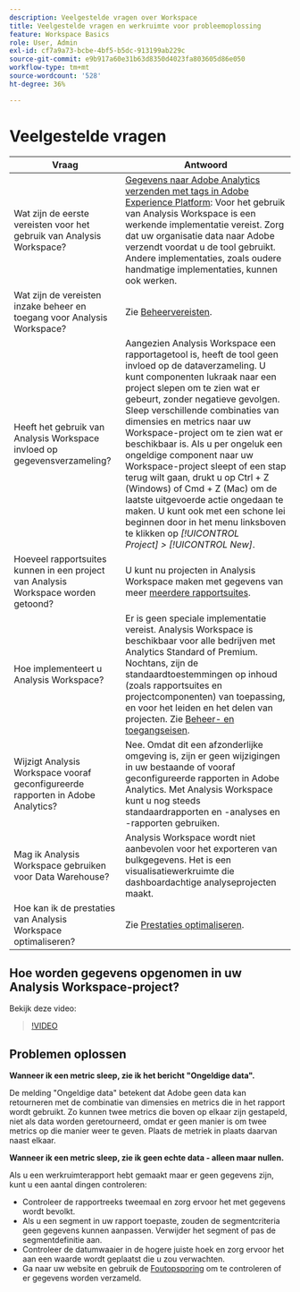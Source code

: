 ```yaml
---
description: Veelgestelde vragen over Workspace
title: Veelgestelde vragen en werkruimte voor probleemoplossing
feature: Workspace Basics
role: User, Admin
exl-id: cf7a9a73-bcbe-4bf5-b5dc-913199ab229c
source-git-commit: e9b917a60e31b63d8350d4023fa803605d86e050
workflow-type: tm+mt
source-wordcount: '528'
ht-degree: 36%

---
```


# Veelgestelde vragen

| Vraag | Antwoord |
|--- |--- |
| Wat zijn de eerste vereisten voor het gebruik van Analysis Workspace? | [Gegevens naar Adobe Analytics verzenden met tags in Adobe Experience Platform](/help/implement/launch/validate-publish-prod.md): Voor het gebruik van Analysis Workspace is een werkende implementatie vereist. Zorg dat uw organisatie data naar Adobe verzendt voordat u de tool gebruikt. Andere implementaties, zoals oudere handmatige implementaties, kunnen ook werken. |
| Wat zijn de vereisten inzake beheer en toegang voor Analysis Workspace? | Zie [Beheervereisten](/help/analyze/analysis-workspace/workspace-faq/frequently-asked-questions-analysis-workspace.md). |
| Heeft het gebruik van Analysis Workspace invloed op gegevensverzameling? | Aangezien Analysis Workspace een rapportagetool is, heeft de tool geen invloed op de dataverzameling. U kunt componenten lukraak naar een project slepen om te zien wat er gebeurt, zonder negatieve gevolgen. Sleep verschillende combinaties van dimensies en metrics naar uw Workspace-project om te zien wat er beschikbaar is. Als u per ongeluk een ongeldige component naar uw Workspace-project sleept of een stap terug wilt gaan, drukt u op Ctrl + Z (Windows) of Cmd + Z (Mac) om de laatste uitgevoerde actie ongedaan te maken. U kunt ook met een schone lei beginnen door in het menu linksboven te klikken op *[!UICONTROL Project] > [!UICONTROL New]*. |
| Hoeveel rapportsuites kunnen in een project van Analysis Workspace worden getoond? | U kunt nu projecten in Analysis Workspace maken met gegevens van meer [meerdere rapportsuites](https://experienceleague.adobe.com/docs/analytics/analyze/analysis-workspace/build-workspace-project/multiple-report-suites.html). |
| Hoe implementeert u Analysis Workspace? | Er is geen speciale implementatie vereist. Analysis Workspace is beschikbaar voor alle bedrijven met Analytics Standard of Premium. Nochtans, zijn de standaardtoestemmingen op inhoud (zoals rapportsuites en projectcomponenten) van toepassing, en voor het leiden en het delen van projecten. Zie [Beheer- en toegangseisen](/help/analyze/analysis-workspace/workspace-faq/frequently-asked-questions-analysis-workspace.md). |
| Wijzigt Analysis Workspace vooraf geconfigureerde rapporten in Adobe Analytics? | Nee. Omdat dit een afzonderlijke omgeving is, zijn er geen wijzigingen in uw bestaande of vooraf geconfigureerde rapporten in Adobe Analytics. Met Analysis Workspace kunt u nog steeds standaardrapporten en -analyses en -rapporten gebruiken. |
| Mag ik Analysis Workspace gebruiken voor Data Warehouse? | Analysis Workspace wordt niet aanbevolen voor het exporteren van bulkgegevens. Het is een visualisatiewerkruimte die dashboardachtige analyseprojecten maakt. |
| Hoe kan ik de prestaties van Analysis Workspace optimaliseren? | Zie [Prestaties optimaliseren](/help/analyze/analysis-workspace/workspace-faq/optimizing-performance.md). |

## Hoe worden gegevens opgenomen in uw Analysis Workspace-project?

Bekijk deze video:

>[!VIDEO](https://video.tv.adobe.com/v/31072/?quality=12)

## Problemen oplossen

**Wanneer ik een metric sleep, zie ik het bericht &quot;Ongeldige data&quot;.**

De melding &quot;Ongeldige data&quot; betekent dat Adobe geen data kan retourneren met de combinatie van dimensies en metrics die in het rapport wordt gebruikt. Zo kunnen twee metrics die boven op elkaar zijn gestapeld, niet als data worden geretourneerd, omdat er geen manier is om twee metrics op die manier weer te geven. Plaats de metriek in plaats daarvan naast elkaar.

**Wanneer ik een metric sleep, zie ik geen echte data - alleen maar nullen.**

Als u een werkruimterapport hebt gemaakt maar er geen gegevens zijn, kunt u een aantal dingen controleren:

* Controleer de rapportreeks tweemaal en zorg ervoor het met gegevens wordt bevolkt.
* Als u een segment in uw rapport toepaste, zouden de segmentcriteria geen gegevens kunnen aanpassen. Verwijder het segment of pas de segmentdefinitie aan.
* Controleer de datumwaaier in de hogere juiste hoek en zorg ervoor het aan een waarde wordt geplaatst die u zou verwachten.
* Ga naar uw website en gebruik de [Foutopsporing](https://experienceleague.adobe.com/docs/debugger/using/experience-cloud-debugger.html) om te controleren of er gegevens worden verzameld.

